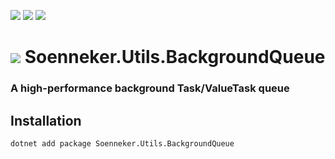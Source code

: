 [![](https://img.shields.io/nuget/v/Soenneker.Utils.BackgroundQueue.svg?style=for-the-badge)](https://www.nuget.org/packages/Soenneker.Utils.BackgroundQueue/)
[![](https://img.shields.io/github/actions/workflow/status/soenneker/soenneker.utils.backgroundqueue/publish-package.yml?style=for-the-badge)](https://github.com/soenneker/soenneker.utils.backgroundqueue/actions/workflows/publish-package.yml)
[![](https://img.shields.io/nuget/dt/Soenneker.Utils.BackgroundQueue.svg?style=for-the-badge)](https://www.nuget.org/packages/Soenneker.Utils.BackgroundQueue/)

# ![](https://user-images.githubusercontent.com/4441470/224455560-91ed3ee7-f510-4041-a8d2-3fc093025112.png) Soenneker.Utils.BackgroundQueue
### A high-performance background Task/ValueTask queue

## Installation

```
dotnet add package Soenneker.Utils.BackgroundQueue
```
